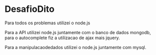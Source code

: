 # DesafioDito

Para todos os problemas utilizei o node.js

Para a API utilizei node.js juntamente com o banco de dados mongodb, para o autocomplete fiz a utilizacao de ajax mais jquery.

Para a manipulacaodedados utilizei o node.js juntamente com mysql.
